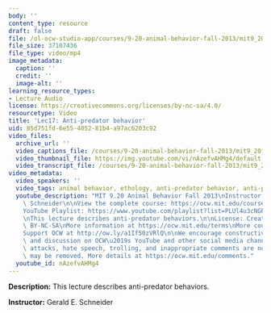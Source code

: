 ```yaml
---
body: ''
content_type: resource
draft: false
file: /ol-ocw-studio-app/courses/9-20-animal-behavior-fall-2013/mit9_20f13_lec17_360p_16_9.mp4
file_size: 37107436
file_type: video/mp4
image_metadata:
  caption: ''
  credit: ''
  image-alt: ''
learning_resource_types:
- Lecture Audio
license: https://creativecommons.org/licenses/by-nc-sa/4.0/
resourcetype: Video
title: 'Lec17: Anti-predator behavior'
uid: 85d751fd-6e55-4052-81b4-a97ac6203c92
video_files:
  archive_url: ''
  video_captions_file: /courses/9-20-animal-behavior-fall-2013/mit9_20f13_lec17_captions.vtt
  video_thumbnail_file: https://img.youtube.com/vi/nAzefvAHMg4/default.jpg
  video_transcript_file: /courses/9-20-animal-behavior-fall-2013/mit9_20f13_lec17_transcript.pdf
video_metadata:
  video_speakers: ''
  video_tags: animal behavior, ethology, anti-predator behavior, anti-predation, camouflage
  youtube_description: "MIT 9.20 Animal Behavior Fall 2013\nInstructor: Gerald E.\
    \ Schneider\n\nView the complete course: https://ocw.mit.edu/courses/9-20-animal-behavior-fall-2013/\n\
    YouTube Playlist: https://www.youtube.com/playlist?list=PLUl4u3cNGP63TbPEWYEKOq8yAN8mEP_5O\n\
    \nThis lecture describes anti-predator behaviors.\n\nLicense: Creative Commons\
    \ BY-NC-SA\nMore information at https://ocw.mit.edu/terms\nMore courses at https://ocw.mit.edu\n\
    Support OCW at http://ow.ly/a1If50zVRlQ\n\nWe encourage constructive comments\
    \ and discussion on OCW\u2019s YouTube and other social media channels. Personal\
    \ attacks, hate speech, trolling, and inappropriate comments are not allowed and\
    \ may be removed. More details at https://ocw.mit.edu/comments."
  youtube_id: nAzefvAHMg4
---
```

**Description:** This lecture describes anti-predator behaviors.

**Instructor:** Gerald E. Schneider